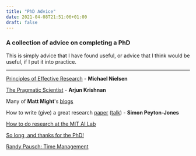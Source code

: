 ```yaml
---
title: "PhD Advice"
date: 2021-04-08T21:51:06+01:00
draft: false
---
```


### A collection of advice on completing a PhD
<!--more-->

This is simply advice that I have found useful, or advice that I think would be useful, if I put it into practice.
***
[Principles of Effective Research](https://michaelnielsen.org/blog/principles-of-effective-research/) - **Michael Nielsen**

[The Pragmatic Scientist](https://www.thekrishnanlab.org/post/the-pragmatic-scientist) - **Arjun Krishnan**

Many of **Matt Might**'s [blogs](http://matt.might.net/articles/)

How to write (give) a great research [paper](https://www.microsoft.com/en-us/research/academic-program/write-great-research-paper/) ([talk](https://www.microsoft.com/en-us/research/academic-program/give-great-research-talk/)) - **Simon Peyton-Jones**

[How to do research at the MIT AI Lab](https://dspace.mit.edu/bitstream/handle/1721.1/41487/AI_WP_316.pdf?sequence=4&isAllowed=y)

[So long, and thanks for the PhD!](https://www.ronaldazuma.com/hitch4.html)

[Randy Pausch: Time Management](https://www.youtube.com/watch?v=oTugjssqOT0)
